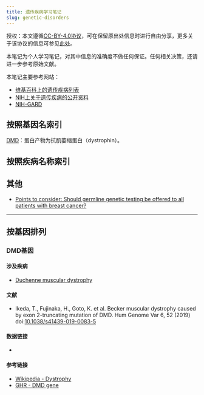 ```yaml
---
title: 遗传疾病学习笔记
slug: genetic-disorders
---
```


授权：本文遵循[CC-BY-4.0协议](LICENSE)，可在保留原出处信息时进行自由分享，更多关于该协议的信息可参见[此处](https://creativecommons.org/licenses/by/4.0/deed.zh)。

本笔记为个人学习笔记，对其中信息的准确度不做任何保证。任何相关决策，还请进一步参考原始文献。

本笔记主要参考网站：

* [维基百科上的遗传疾病列表](https://en.wikipedia.org/wiki/List_of_genetic_disorders)
* [NIH上关于遗传疾病的公开资料](https://www.genome.gov/For-Patients-and-Families/Genetic-Disorders)
* [NIH-GARD](https://rarediseases.info.nih.gov/diseases/diseases-by-category/5/congenital-and-genetic-diseases)

## 按照基因名索引

[DMD](gene/DMD.md)：蛋白产物为抗肌萎缩蛋白（dystrophin）。

## 按照疾病名称索引

## 其他

* [Points to consider: Should germline genetic testing be offered to all patients with breast cancer?](https://www.news-medical.net/news/20191213/Points-to-consider-Should-germline-genetic-testing-be-offered-to-all-patients-with-breast-cancer.aspx)

---

## 按基因排列

### DMD基因

#### 涉及疾病

* [Duchenne muscular dystrophy](https://www.genome.gov/Genetic-Disorders/Duchenne-Muscular-Dystrophy)

#### 文献

* Ikeda, T., Fujinaka, H., Goto, K. et al. Becker muscular dystrophy caused by exon 2-truncating mutation of DMD. Hum Genome Var 6, 52 (2019) doi:[10.1038/s41439-019-0083-5](https://doi.org/10.1038/s41439-019-0083-5)

#### 数据链接

* [](https://hgv.figshare.com/genome_variation/2792)

#### 参考链接

* [Wikipedia - Dystrophy](https://en.wikipedia.org/wiki/Dystrophin)
* [GHR - DMD gene](https://ghr.nlm.nih.gov/gene/DMD)
